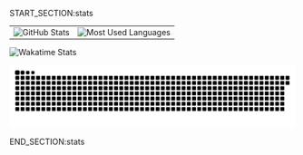 
START_SECTION:stats

<table>
  <tr>
    <td>
      <img src="https://github-readme-stats.vercel.app/api?username=Ahyarnur&show_icons=true&theme=radical" alt="GitHub Stats">
    </td>
    <td>
      <img src="https://github-readme-stats.vercel.app/api/top-langs/?username=Ahyarnur&layout=compact&theme=radical" alt="Most Used Languages">
    </td>
  </tr>
</table>

![Wakatime Stats](https://github-readme-stats.vercel.app/api/wakatime?username=Ahyarnur)

<img src="/github-user-contribution.svg">

END_SECTION:stats